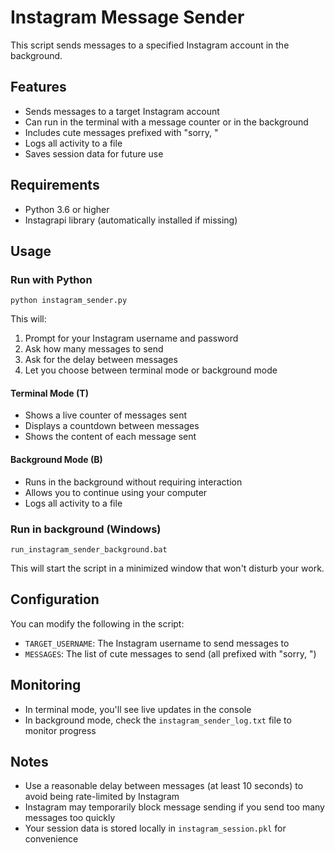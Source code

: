 # Instagram Message Sender

This script sends messages to a specified Instagram account in the background.

## Features

- Sends messages to a target Instagram account
- Can run in the terminal with a message counter or in the background
- Includes cute messages prefixed with "sorry, "
- Logs all activity to a file
- Saves session data for future use

## Requirements

- Python 3.6 or higher
- Instagrapi library (automatically installed if missing)

## Usage

### Run with Python

```
python instagram_sender.py
```

This will:
1. Prompt for your Instagram username and password
2. Ask how many messages to send
3. Ask for the delay between messages
4. Let you choose between terminal mode or background mode

#### Terminal Mode (T)
- Shows a live counter of messages sent
- Displays a countdown between messages
- Shows the content of each message sent

#### Background Mode (B)
- Runs in the background without requiring interaction
- Allows you to continue using your computer
- Logs all activity to a file

### Run in background (Windows)

```
run_instagram_sender_background.bat
```

This will start the script in a minimized window that won't disturb your work.

## Configuration

You can modify the following in the script:

- `TARGET_USERNAME`: The Instagram username to send messages to
- `MESSAGES`: The list of cute messages to send (all prefixed with "sorry, ")

## Monitoring

- In terminal mode, you'll see live updates in the console
- In background mode, check the `instagram_sender_log.txt` file to monitor progress

## Notes

- Use a reasonable delay between messages (at least 10 seconds) to avoid being rate-limited by Instagram
- Instagram may temporarily block message sending if you send too many messages too quickly
- Your session data is stored locally in `instagram_session.pkl` for convenience
